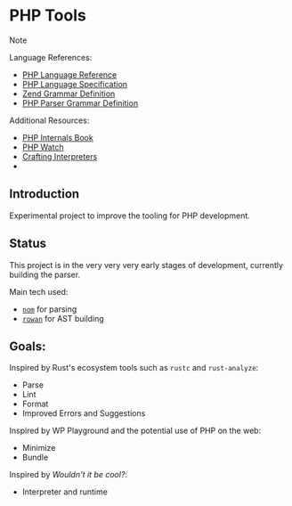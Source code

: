 # PHP Tools

> [!NOTE]
> Language References:
> - [PHP Language Reference](https://www.php.net/manual/en/langref.php)
> - [PHP Language Specification](https://phplang.org/welcome.html)
> - [Zend Grammar Definition](https://github.com/php/php-src/blob/master/Zend/zend_language_parser.y)
> - [PHP Parser Grammar Definition](https://github.com/nikic/PHP-Parser/blob/master/grammar/php.y)
>
> Additional Resources:
> - [PHP Internals Book](https://www.phpinternalsbook.com/)
> - [PHP Watch](https://php.watch/)
> - [Crafting Interpreters](https://craftinginterpreters.com/contents.html)
> -

## Introduction

Experimental project to improve the tooling for PHP development.

## Status

This project is in the very very very early stages of development, currently building the parser.

Main tech used:

- [`nom`](https://crates.io/crates/nom) for parsing
- [`rowan`](https://crates.io/crates/rowan) for AST building

## Goals:

Inspired by Rust's ecosystem tools such as `rustc` and `rust-analyze`:

- Parse
- Lint
- Format
- Improved Errors and Suggestions

Inspired by WP Playground and the potential use of PHP on the web:

- Minimize
- Bundle

Inspired by *Wouldn't it be cool?*:

- Interpreter and runtime

